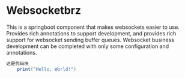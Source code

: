 # Websocketbrz
This is a springboot component that makes websockets easier to use. 
Provides rich annotations to support development, and provides rich support for websocket sending buffer queues. Websocket business development can be completed with only some configuration and annotations.


```java
这是代码块
    print("Hello, World!")
```
